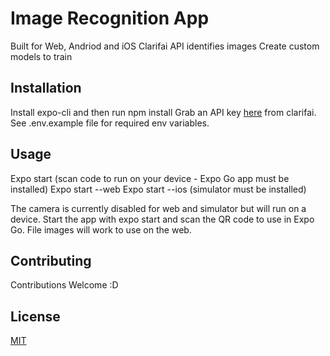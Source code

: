 # Image Recognition App

Built for Web, Andriod and iOS
Clarifai API identifies images
Create custom models to train

## Installation

Install expo-cli and then run npm install
Grab an API key <a href='https://www.clarifai.com/'>here</a> from clarifai.
See .env.example file for required env variables.

## Usage

Expo start (scan code to run on your device - Expo Go app must be installed)
Expo start --web
Expo start --ios (simulator must be installed)

The camera is currently disabled for web and simulator but will run on a device. Start the app with expo start and scan the QR code to use in Expo Go. File images will work to use on the web.

## Contributing

Contributions Welcome :D

## License

[MIT](https://choosealicense.com/licenses/mit/)

